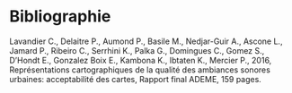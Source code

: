# Bibliographie

Lavandier C., Delaitre P., Aumond P., Basile M., Nedjar-Guir A., Ascone L., Jamard P., Ribeiro C.,
Serrhini K., Palka G., Domingues C., Gomez S., D’Hondt E., Gonzalez Boix E., Kambona K., Ibtaten
K., Mercier P., 2016, Représentations cartographiques de la qualité des ambiances sonores urbaines:
acceptabilité des cartes, Rapport final ADEME, 159 pages.

